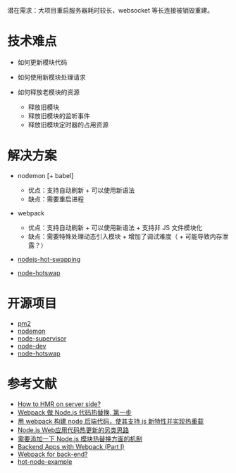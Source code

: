 潜在需求：大项目重启服务器耗时较长，websocket 等长连接被销毁重建。

# 技术难点
- 如何更新模块代码
- 如何使用新模块处理请求
- 如何释放老模块的资源

    - 释放旧模块
    - 释放旧模块的监听事件
    - 释放旧模块定时器的占用资源


# 解决方案
- nodemon [+ babel]

    - 优点：支持自动刷新 + 可以使用新语法
    - 缺点：需要重启进程

- webpack
    
    - 优点：支持自动刷新 + 可以使用新语法 + 支持非 JS 文件模块化
    - 缺点：需要特殊处理动态引入模块 + 增加了调试难度（ + 可能导致内存泄露？）

- [nodejs-hot-swapping](http://fex.baidu.com/blog/2015/05/nodejs-hot-swapping/)
- [node-hotswap](https://github.com/rlidwka/node-hotswap)

# 开源项目
- [pm2](https://github.com/Unitech/PM2)
- [nodemon](https://github.com/remy/nodemon/)
- [node-supervisor](https://github.com/petruisfan/node-supervisor)
- [node-dev](https://github.com/fgnass/node-dev)
- [node-hotswap](https://github.com/rlidwka/node-hotswap)

# 参考文献
- [How to HMR on server side? ](https://github.com/webpack/docs/issues/45#issuecomment-149793458)
- [Webpack 做 Node.js 代码热替换, 第一步](https://segmentfault.com/a/1190000003888845)
- [用 webpack 构建 node 后端代码，使其支持 js 新特性并实现热重载](https://zhuanlan.zhihu.com/p/20782320)
- [Node.js Web应用代码热更新的另类思路](http://fex.baidu.com/blog/2015/05/nodejs-hot-swapping/)
- [需要添加一下 Node.js 模块热替换方面的机制](https://cnodejs.org/topic/5627045be570e3f6488fa40c    )
- [Backend Apps with Webpack (Part I)](http://jlongster.com/Backend-Apps-with-Webpack--Part-I)
- [Webpack for back-end?](https://stackoverflow.com/questions/37788142/webpack-for-back-end)
- [hot-node-example](https://github.com/webpack/hot-node-example)
